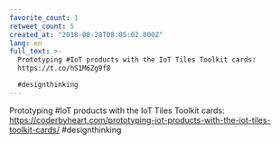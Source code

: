 ```yaml
---
favorite_count: 1
retweet_count: 5
created_at: "2018-08-28T08:05:02.000Z"
lang: en
full_text: >-
  Prototyping #IoT products with the IoT Tiles Toolkit cards:
  https://t.co/hS1M6Zg9f8

  #designthinking
---
```


Prototyping #IoT products with the IoT Tiles Toolkit cards:
<https://coderbyheart.com/prototyping-iot-products-with-the-iot-tiles-toolkit-cards/>
#designthinking
